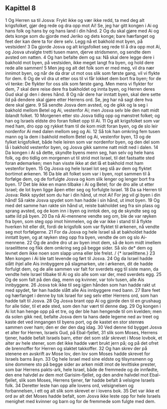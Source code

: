 ## Kapittel 8

1 Og Herren sa til Josva: Frykt ikke og vær ikke redd, ta med deg alt krigsfolket, gjør deg rede og dra opp mot Ai! Se, jeg har gitt kongen i Ai og hans folk og hans by og hans land i din hånd.
2 Og du skal gjøre med Ai og dets konge som du gjorde med Jeriko og dets konge; bare hærfanget og feet der kan dere ta for dere selv. Legg nå et bakhold mot byen, på vestsiden!
3 Da gjorde Josva og alt krigsfolket seg rede til å dra opp mot Ai, og Josva utvalgte tretti tusen mann, djerve stridsmenn, og sendte dem avsted om natten.
4 Og han befalte dem og sa: Nå skal dere legge dere i bakhold mot byen, på vestsiden, ikke meget langt fra byen, og hold dere rede alle sammen!
5 Men jeg og alt det folk som er med meg, vil dra nær innimot byen, og når de da drar ut mot oss slik som første gang, vil vi flykte for dem.
6 Og de vil dra ut etter oss til vi får lokket dem bort fra byen; for de vil tenke: De flykter for oss slik som første gang. Men mens vi flykter for dem,
7 skal dere reise dere fra bakholdet og innta byen, og Herren deres Gud skal gi den i deres hånd.
8 Og når dere har inntatt byen, skal dere sette ild på dendere skal gjøre etter Herrens ord. Se, jeg har nå sagt dere hva dere skal gjøre.
9 Så sendte Josva dem avsted, og de gikk og la seg i bakhold mellom Betel og Ai, vestenfor Ai; men Josva selv ble den natt midt iblandt folket.
10 Morgenen etter sto Josva tidlig opp og mønstret folket; og han og Israels eldste dro foran folket opp til Ai.
11 Og alt krigsfolket som var med ham, dro opp og rykket fram til de kom midt foran byen, og de slo leir nordenfor Ai med dalen mellom seg og Ai.
12 Så tok han omkring fem tusen mann og la dem i bakhold mellom Betel og Ai, vestenfor byen,
13 og de fylket krigsfolket, både hele leiren som var nordenfor byen, og den del som lå i bakhold vestenfor byen, og Josva gikk samme natt midt ned i dalen.
14 Da kongen i Ai så dette, skyndte byens menn seg, han selv og hele hans folk, og dro tidlig om morgenen ut til strid mot Israel, til det fastsatte sted foran ødemarken; men han visste ikke at det lå et bakhold mot ham vestenfor byen.
15 Og Josva og hele Israel lot seg slå av dem og flyktet bortimot ørkenen.
16 Da ble alt folket som var i byen, ropt sammen til å forfølge dem, og de forfulgte Josva og kom slik lenger og lenger bort fra byen.
17 Det ble ikke en mann tilbake i Ai og Betel; for de dro alle ut etter Israel; de lot byen ligge åpen etter seg og forfulgte Israel.
18 Da sa Herren til Josva: Rekk spydet som du har i din hånd, ut mot Ai! For jeg vil gi byen i din hånd! Så rakte Josva spydet som han hadde i sin hånd, ut imot byen.
19 Og med det samme han rakte sin hånd ut, reiste bakholdet seg fra sin plass og sprang avsted, og de kom inn i byen og inntok den, og de skyndte seg og satte ild på byen.
20 Da nå Ai-mennene vendte seg om, ble de var røyken fra byen, som steg opp imot himmelen, og de var ikke i stand til å flykte hverken hit eller dit, fordi de krigsfolk som var flyktet til ørkenen, nå vendte seg mot forfølgerne.
21 For da Josva og hele Israel så at bakholdet hadde inntatt byen, og at røyken steg opp fra byen, vendte de om og slo Ai-mennene.
22 Og de andre dro ut av byen imot dem, så de kom midt imellem israelittene og fikk dem omkring seg på begge sider. Så slo de* dem og levnet dem ikke noen som slapp unna eller ble frelst. / {* israelittene.}
23 Men kongen i Ai ble tatt levende og ført til Josva.
24 Og da Israel hadde slått ihjel alle Ais innbyggere på slagmarken, ute i ørkenen, dit de hadde forfulgt dem, og de alle sammen var falt for sverdets egg til siste mann, da vendte hele Israel tilbake til Ai og slo alle som var der, med sverdets egg.
25 Og de som falt på den dag, menn og kvinner, var tolv tusen, alle Ais innbyggere.
26 Josva tok ikke til seg igjen hånden som han hadde rakt ut med spydet, før han hadde slått alle Ais innbyggere med bann.
27 Bare feet og hærfanget i denne by tok Israel for seg selv etter Herrens ord, som han hadde talt til Josva.
28 Og Josva brant opp Ai og gjorde den til en grushaug for alle tider, til et øde sted, som den har vært til denne dag.
29 Og kongen i Ai lot han henge opp på et tre, og der ble han hengende til om kvelden; men da solen gikk ned, befalte Josva dem ta hans døde legeme ned av treet og kaste det ved inngangen til byens port, og de kastet en stor stenrøs sammen over ham; den er der den dag idag.
30 Ved denne tid bygget Josva et alter for Herren, Israels Gud, på Ebal-fjellet,
31 slik som Moses, Herrens tjener, hadde befalt Israels barn, etter det som står skrevet i Mose lovbok, et alter av hele stener, som det ikke hadde vært brukt jern på; og på det ofret de brennoffer for Herren og slaktet takkoffer.
32 Og han skrev der på stenene en avskrift av Mose lov, den lov som Moses hadde skrevet for Israels barns åsyn.
33 Og hele Israel med sine eldste og tilsynsmenn og sine dommere sto på begge sider av arken midt imot de levittiske prester, som bar Herrens pakts-ark, hele Israel, både de fremmede og de innfødte, den ene halvdel av dem mot Garisim-fjellet, og den andre halvdel mot Ebal-fjellet, slik som Moses, Herrens tjener, før hadde befalt å velsigne Israels folk.
34 Deretter leste han opp alle lovens ord, velsignelsen og forbannelsen, i ett og alt slik som skrevet er i lovens bok.
35 Det var ikke et ord av alt det Moses hadde befalt, som Josva ikke leste opp for hele Israels menighet med kvinner og barn og for de fremmede som fulgte med dem.
